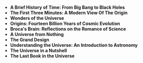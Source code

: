   
<ul>
                                <li><b><a target="_blank" href="https://github.com/manjunath5496/The-Best-Books-on-The-Universe-Ten-Books-Expert-Recommendations/blob/master/univ(1).pdf" style="text-decoration:none;">A Brief History of Time: From Big Bang to Black Holes </a></b></li>
  
<li><b><a target="_blank" href="https://github.com/manjunath5496/The-Best-Books-on-The-Universe-Ten-Books-Expert-Recommendations/blob/master/univ(2).pdf" style="text-decoration:none;">The First Three Minutes: A Modern View Of The Origin</a></b></li>  
  
<li><b><a target="_blank" href="https://github.com/manjunath5496/The-Best-Books-on-The-Universe-Ten-Books-Expert-Recommendations/blob/master/univ(3).pdf" style="text-decoration:none;">Wonders of the Universe</a></b></li>
                               
 <li><b><a target="_blank" href="https://github.com/manjunath5496/The-Best-Books-on-The-Universe-Ten-Books-Expert-Recommendations/blob/master/univ(4).pdf" style="text-decoration:none;">Origins: Fourteen Billion Years of Cosmic Evolution</a></b></li>                              
<li><b><a target="_blank" href="https://github.com/manjunath5496/The-Best-Books-on-The-Universe-Ten-Books-Expert-Recommendations/blob/master/univ(5).pdf" style="text-decoration:none;">Broca's Brain: Reflections on the Romance of Science</a></b></li>
                                <li><b><a target="_blank" href="https://github.com/manjunath5496/The-Best-Books-on-The-Universe-Ten-Books-Expert-Recommendations/blob/master/univ(6).pdf" style="text-decoration:none;">A Universe from Nothing </a></b></li>
                <li><b><a target="_blank" href="https://github.com/manjunath5496/The-Best-Books-on-The-Universe-Ten-Books-Expert-Recommendations/blob/master/univ(7).pdf" style="text-decoration:none;">The Grand Design </a></b></li>                                
                                
<li><b><a target="_blank" href="https://github.com/manjunath5496/The-Best-Books-on-The-Universe-Ten-Books-Expert-Recommendations/blob/master/univ(8).pdf" style="text-decoration:none;">Understanding the Universe: An Introduction to Astronomy</a></b></li>

<li><b><a target="_blank" href="https://github.com/manjunath5496/The-Best-Books-on-The-Universe-Ten-Books-Expert-Recommendations/blob/master/univ(9).pdf" style="text-decoration:none;">The Universe in a Nutshell </a></b></li>

<li><b><a target="_blank" href="https://github.com/manjunath5496/The-Best-Books-on-The-Universe-Ten-Books-Expert-Recommendations/blob/master/univ(10).pdf" style="text-decoration:none;">The Last Book in the Universe </a></b></li>

</ul>    
